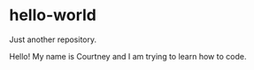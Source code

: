 # hello-world
Just another repository.

Hello! My name is Courtney and I am trying to learn how to code.
